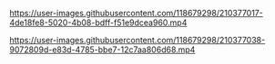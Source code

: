 

https://user-images.githubusercontent.com/118679298/210377017-4de18fe8-5020-4b08-bdff-f51e9dcea960.mp4



https://user-images.githubusercontent.com/118679298/210377038-9072809d-e83d-4785-bbe7-12c7aa806d68.mp4

